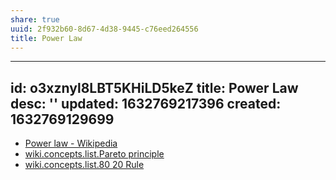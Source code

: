 ```yaml
---
share: true
uuid: 2f932b60-8d67-4d38-9445-c76eed264556
title: Power Law
---
```

---
id: o3xznyl8LBT5KHiLD5keZ
title: Power Law
desc: ''
updated: 1632769217396
created: 1632769129699
---

* [Power law - Wikipedia](https://en.wikipedia.org/wiki/Power_law)
* [wiki.concepts.list.Pareto principle](/undefined)
* [wiki.concepts.list.80 20 Rule](/undefined)
